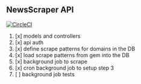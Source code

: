 NewsScraper API
---

[![CircleCI](https://circleci.com/gh/news-scraper/api/tree/master.svg?style=svg)](https://circleci.com/gh/news-scraper/api/tree/master)

1. [x] models and controllers
2. [x] api auth
3. [x] define scrape patterns for domains in the DB
4. [x] load scrape patterns from gem into the DB
5. [x] background job to scrape
6. [x] cron background job to setup step 3
7. [ ] background job tests
